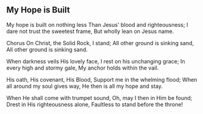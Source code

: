 ## My Hope is Built

My hope is built on nothing less
Than Jesus' blood and righteousness;
I dare not trust the sweetest frame,
But wholly lean on Jesus name.

Chorus
On Christ, the Solid Rock, I stand;
All other ground is sinking sand,
All other ground is sinking sand.

When darkness veils His lovely face,
I rest on his unchanging grace;
In every high and stormy gale,
My anchor holds within the vail.

His oath, His covenant, His Blood,
Support me in the whelming flood;
When all around my soul gives way,
He then is all my hope and stay.

When He shall come with trumpet sound,
Oh, may I then in Him be found;
Drest in His righteousness alone,
Faultless to stand before the throne!

